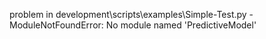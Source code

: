 problem in development\scripts\examples\Simple-Test.py - ModuleNotFoundError: No module named 'PredictiveModel'
